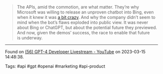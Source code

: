 > The APIs, amid the commotion, are what matter. They’re why Microsoft was willing to release an unproven chatbot into Bing, even when it knew it was [a bit crazy](https://www.bloomberg.com/news/articles/2023-02-22/microsoft-was-tuning-ai-months-before-disturbing-responses-arose?utm_source=substack&utm_medium=email). And why the company didn’t seem to mind when the bot’s flaws exploded into public view. It was never about Bing or ChatGPT, but about the potential future they previewed. And now, given the demos’ success, the race to enable that future is underway.

---

Found on [(56) GPT-4 Developer Livestream - YouTube](https://www.youtube.com/watch?v=outcGtbnMuQ) on 2023-03-15 14:48:38.

Tags: #api #gpt #openai #marketing #api-product